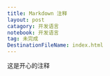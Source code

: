 ```yaml
---
title: Markdown 注释
layout: post
catagory: 开发语言
notebook: 开发语言
tag: 未完成
DestinationFileName: index.html
---
```


[comment]: <> (This is a comment, it will not be included)
[comment]: <> (in  the output file unless you use it in)
[comment]: <> (a reference style link.)
[//]: <> (This is also a comment.)
[//]: # (This may be the most platform independent comment)

[^_^]:
  这是开心的注释

[>_<]:
  抓狂注释

[>_>]:
  斜眼注释


[1]: https://www.jianshu.com/p/9be87e7e15bf
[2]: https://daringfireball.net/projects/markdown/syntax#link
